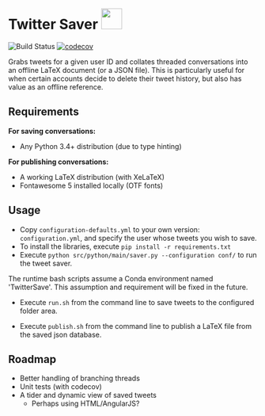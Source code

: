 
  
# Twitter Saver    <img src="https://upload.wikimedia.org/wikipedia/en/9/9f/Twitter_bird_logo_2012.svg" width="42">
  
![Build Status](https://travis-ci.org/jmccartin/twitter_saver.svg?branch=master) 
[![codecov](https://codecov.io/gh/jmccartin/twitter_saver/branch/master/graph/badge.svg)](https://codecov.io/gh/jmccartin/twitter_saver)
       
Grabs tweets for a given user ID and collates threaded conversations into an offline LaTeX document (or a JSON file). This is particularly useful for when certain accounts decide to delete their tweet history, but also has value as an offline reference.
  
## Requirements  
**For saving conversations:** 
- Any Python 3.4+ distribution (due to type hinting)
 
**For publishing conversations:**  
- A working LaTeX distribution (with XeLaTeX)  
- Fontawesome 5 installed locally (OTF fonts)
  
## Usage
  
- Copy `configuration-defaults.yml` to your own version: `configuration.yml`, and specify the user whose tweets you wish to save. 
- To install the libraries, execute `pip install -r requirements.txt`  
- Execute `python src/python/main/saver.py --configuration conf/` to run the tweet saver.

The runtime bash scripts assume a Conda environment named 'TwitterSave'.
This assumption and requirement will be fixed in the future.
 - Execute `run.sh` from the command line to save tweets to the configured  
folder area.  
  
 - Execute `publish.sh` from the command line to publish a LaTeX file from   
the saved json database.
  
## Roadmap  
  
- Better handling of branching threads
- Unit tests (with codecov) 
- A tider and dynamic view of saved tweets  
  - Perhaps using HTML/AngularJS?